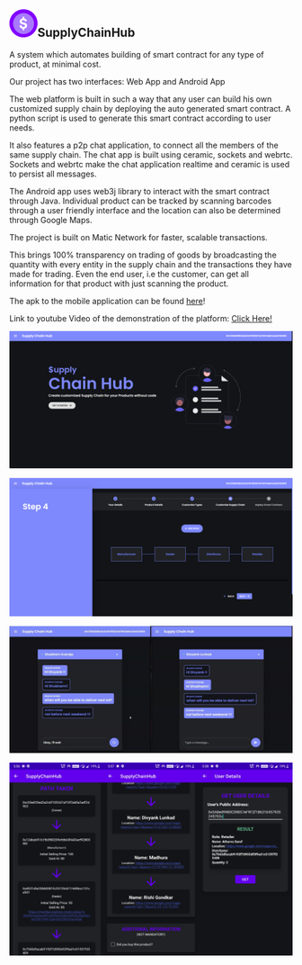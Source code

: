 <img align="left" width="50" height="50" src="/Images/logo.png" alt="Logo">

## SupplyChainHub

A system which automates building of smart contract for any type of product, at minimal cost.

Our project has two interfaces: Web App and Android App

The web platform is built in such a way that any user can build his own customized supply chain by deploying the auto generated smart contract.
A python script is used to generate this smart contract according to user needs.

It also features a p2p chat application, to connect all the members of the same supply chain. The chat app is built using ceramic, sockets and webrtc. Sockets and webrtc make the chat application realtime and ceramic is used to persist all messages.

The Android app uses web3j library to interact with the smart contract through Java.
Individual product can be tracked by scanning barcodes through a user friendly interface and the location can also be determined through Google Maps.

The project is built on Matic Network for faster, scalable transactions.

This brings 100% transparency on trading of goods by broadcasting the quantity with every entity in the supply chain and the transactions they have made for trading. Even the end user, i.e the customer, can get all information for that product with just scanning the product.

The apk to the mobile application can be found [here](/SupplyChainHub.apk)!

Link to youtube Video of the demonstration of the platform: <a href="https://www.youtube.com/watch?v=3Hdr5FqRYNk">Click Here!

<p align="center">
  <img src="/Images/web.png" alt="Website" />
</p>
<p align="center">
  <img src="/Images/supplyChain.png" alt="Supply Chain" />
</p>
<p align="center">
  <img src="/Images/chat.jpg" alt="Chat" />
</p>
<p align="center">
  <img src="/Images/android.jpg" alt="Android App" />
</p>

